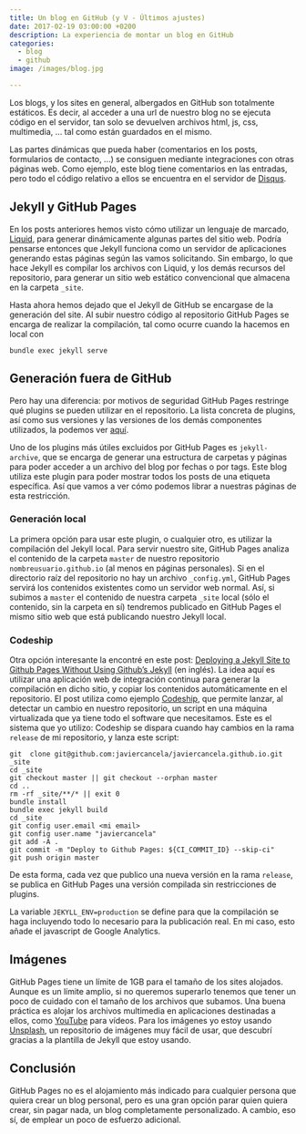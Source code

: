 ```yaml
---
title: Un blog en GitHub (y V - Últimos ajustes)
date: 2017-02-19 03:00:00 +0200
description: La experiencia de montar un blog en GitHub
categories:
  - blog
  - github
image: /images/blog.jpg

---
```

Los blogs, y los sites en general, albergados en GitHub son totalmente estáticos. Es decir, al acceder a una url de nuestro blog no se ejecuta código en el servidor, tan solo se devuelven archivos html, js, css, multimedia, ... tal como están guardados en el mismo.

Las partes dinámicas que pueda haber (comentarios en los posts, formularios de contacto, ...) se consiguen mediante integraciones con otras páginas web. Como ejemplo, este blog tiene comentarios en las entradas, pero todo el código relativo a ellos se encuentra en el servidor de [Disqus](https://disqus.com/).

## Jekyll y GitHub Pages
En los posts anteriores hemos visto cómo utilizar un lenguaje de marcado, [Liquid](http://shopify.github.io/liquid/), para generar dinámicamente algunas partes del sitio web. Podría pensarse entonces que Jekyll funciona como un servidor de aplicaciones generando estas páginas según las vamos solicitando. Sin embargo, lo que hace Jekyll es compilar los archivos con Liquid, y los demás recursos del repositorio, para generar un sitio web estático convencional que almacena en la carpeta `_site`.

Hasta ahora hemos dejado que el Jekyll de GitHub se encargase de la generación del site. Al subir nuestro código al repositorio GitHub Pages se encarga de realizar la compilación, tal como ocurre cuando la hacemos en local con 
```
bundle exec jekyll serve
```

## Generación fuera de GitHub

Pero hay una diferencia: por motivos de seguridad GitHub Pages restringe qué plugins se pueden utilizar en el repositorio. La lista concreta de plugins, así como sus versiones y las versiones de los demás componentes utilizados, la podemos ver [aquí](https://pages.github.com/versions/).

Uno de los plugins más útiles excluidos por GitHub Pages es `jekyll-archive`, que se encarga de generar una estructura de carpetas y páginas para poder acceder a un archivo del blog por fechas o por tags. Este blog utiliza este plugin para poder mostrar todos los posts de una etiqueta específica. Así que vamos a ver cómo podemos librar a nuestras páginas de esta restricción.


### Generación local
La primera opción para usar este plugin, o cualquier otro, es utilizar la compilación del Jekyll local. Para servir nuestro site, GitHub Pages analiza el contenido de la carpeta `master` de nuestro repositorio `nombreusuario.github.io` (al menos en páginas personales). Si en el directorio raíz del repositorio no hay un archivo `_config.yml`, GitHub Pages servirá los contenidos existentes como un servidor web normal. Así, si subimos a `master` el contenido de nuestra carpeta `_site` local (sólo el contenido, sin la carpeta en sí) tendremos publicado en GitHub Pages el mismo sitio web que está publicando nuestro Jekyll local.

### Codeship
Otra opción interesante la encontré en este post: [Deploying a Jekyll Site to Github Pages Without Using Github’s Jekyll](https://www.drinkingcaffeine.com/deploying-jekyll-to-github-pages-without-using-githubs-jekyll/) (en inglés). La idea aquí es utilizar una aplicación web de integración continua para generar la compilación en dicho sitio, y copiar los contenidos automáticamente en el repositorio. El post utiliza como ejemplo [Codeship](https://codeship.com/), que permite lanzar, al detectar un cambio en nuestro repositorio, un script en una máquina virtualizada que ya tiene todo el software que necesitamos. Este es el sistema que yo utilizo: Codeship se dispara cuando hay cambios en la rama `release` de mi repositorio, y lanza este script:
```
git  clone git@github.com:javiercancela/javiercancela.github.io.git _site
cd _site
git checkout master || git checkout --orphan master
cd ..
rm -rf _site/**/* || exit 0
bundle install
bundle exec jekyll build
cd _site
git config user.email <mi email>
git config user.name "javiercancela"
git add -A .
git commit -m "Deploy to Github Pages: ${CI_COMMIT_ID} --skip-ci"
git push origin master
```
De esta forma, cada vez que publico una nueva versión en la rama `release`, se publica en GitHub Pages una versión compilada sin restricciones de plugins.

La variable `JEKYLL_ENV=production` se define para que la compilación se haga incluyendo todo lo necesario para la publicación real. En mi caso, esto añade el javascript de Google Analytics. 

## Imágenes
GitHub Pages tiene un límite de 1GB para el tamaño de los sites alojados. Aunque es un límite amplio, si no queremos superarlo tenemos que tener un poco de cuidado con el tamaño de los archivos que subamos. Una buena práctica es alojar los archivos multimedia en aplicaciones destinadas a ellos, como [YouTube](https://www.youtube.com/) para vídeos. Para los imágenes yo estoy usando [Unsplash](https://unsplash.com/), un repositorio de imágenes muy fácil de usar, que descubrí gracias a la plantilla de Jekyll que estoy usando.

## Conclusión
GitHub Pages no es el alojamiento más indicado para cualquier persona que quiera crear un blog personal, pero es una gran opción parar quien quiera crear, sin pagar nada, un blog completamente personalizado. A cambio, eso sí, de emplear un poco de esfuerzo adicional.

